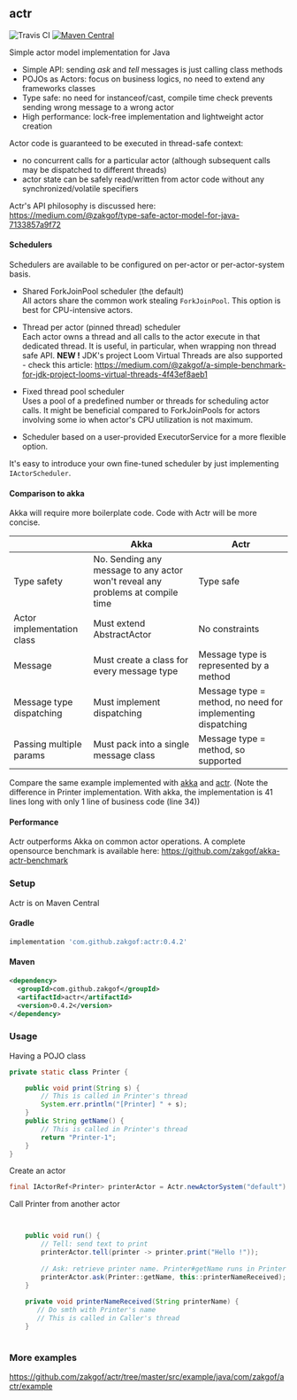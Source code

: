 ## actr
![Travis CI](https://travis-ci.org/zakgof/actr.svg?branch=release)
[![Maven Central](https://maven-badges.herokuapp.com/maven-central/com.github.zakgof/actr/badge.svg)](https://mvnrepository.com/artifact/com.github.zakgof/actr)

Simple actor model implementation for Java

- Simple API: sending _ask_ and _tell_ messages is just calling class methods
- POJOs as Actors: focus on business logics, no need to extend any frameworks classes
- Type safe: no need for instanceof/cast, compile time check prevents sending wrong message to a wrong actor
- High performance: lock-free implementation and lightweight actor creation

Actor code is guaranteed to be executed in thread-safe context:
- no concurrent calls for a particular actor (although subsequent calls may be dispatched to different threads)
- actor state can be safely read/written from actor code without any synchronized/volatile specifiers

Actr's API philosophy is discussed here: https://medium.com/@zakgof/type-safe-actor-model-for-java-7133857a9f72

#### Schedulers

Schedulers are available to be configured on per-actor or per-actor-system basis.

- Shared ForkJoinPool scheduler (the default)    
All actors share the common work stealing `ForkJoinPool`. This option is best for CPU-intensive actors.

- Thread per actor (pinned thread) scheduler    
Each actor owns a thread and all calls to the actor execute in that dedicated thread. It is useful, in particular, when wrapping non thread safe API.
**NEW !** JDK's project Loom Virtual Threads are also supported - check this article: https://medium.com/@zakgof/a-simple-benchmark-for-jdk-project-looms-virtual-threads-4f43ef8aeb1

- Fixed thread pool scheduler    
Uses a pool of a predefined number or threads for scheduling actor calls. It might be beneficial compared to ForkJoinPools for actors involving some io when actor's CPU utilization is not maximum.

- Scheduler based on a user-provided ExecutorService for a more flexible option.   

It's easy to introduce your own fine-tuned scheduler by just implementing `IActorScheduler`.

#### Comparison to akka

Akka will require more boilerplate code. Code with Actr will be more concise.

|  | Akka | Actr |
| ------------- | ------------- | ------------- |
| Type safety  | No. Sending any message to any actor won't reveal any problems at compile time|  Type safe |
| Actor implementation class  | Must extend AbstractActor |  No constraints |
| Message | Must create a class for every message type | Message type is represented by a method |
| Message type dispatching | Must implement dispatching| Message type = method, no need for implementing dispatching |
| Passing multiple params | Must pack into a single message class | Message type = method, so supported  |

Compare the same example implemented with
[akka](https://github.com/akka/akka-quickstart-java.g8/tree/2.5.x/src/main/g8/src/main/java/com/lightbend/akka/sample) and [actr](https://github.com/zakgof/actr/tree/master/src/example/java/com/zakgof/actr/vsakka). (Note the difference in Printer implementation. With akka, the implementation is 41 lines long with only 1 line of business code (line 34))

#### Performance
Actr outperforms Akka on common actor operations. A complete opensource benchmark is available here: https://github.com/zakgof/akka-actr-benchmark

### Setup
Actr is on Maven Central

#### Gradle
````groovy
implementation 'com.github.zakgof:actr:0.4.2'
````

#### Maven
````xml
<dependency>
  <groupId>com.github.zakgof</groupId>
  <artifactId>actr</artifactId>
  <version>0.4.2</version>
</dependency>
````

### Usage

Having a POJO class
````java
private static class Printer {

    public void print(String s) {
        // This is called in Printer's thread
        System.err.println("[Printer] " + s);
    }
    public String getName() {
        // This is called in Printer's thread
        return "Printer-1";
    }
}
````

Create an actor

````java
final IActorRef<Printer> printerActor = Actr.newActorSystem("default").actorOf(Printer::new);
````

Call Printer from another actor
````java


    public void run() {
        // Tell: send text to print
        printerActor.tell(printer -> printer.print("Hello !"));
        
        // Ask: retrieve printer name. Printer#getName runs in Printer's thread, #printerNameReceived runs in Caller's thread
        printerActor.ask(Printer::getName, this::printerNameReceived);
    }
    
    private void printerNameReceived(String printerName) {
       // Do smth with Printer's name
       // This is called in Caller's thread
    }
    

````

### More examples
https://github.com/zakgof/actr/tree/master/src/example/java/com/zakgof/actr/example



